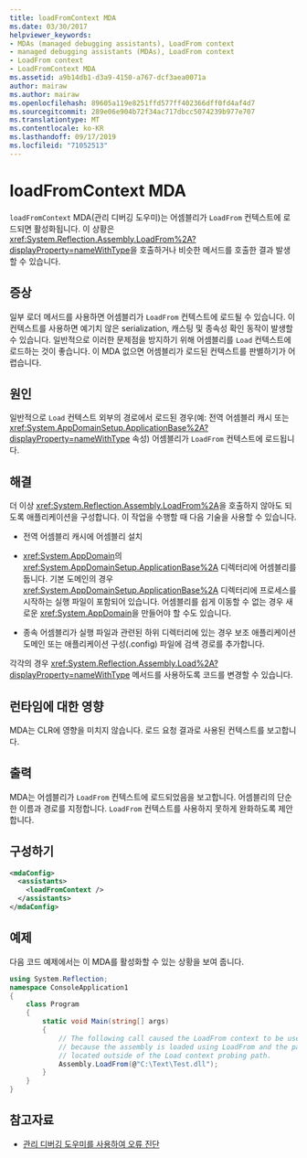 ```yaml
---
title: loadFromContext MDA
ms.date: 03/30/2017
helpviewer_keywords:
- MDAs (managed debugging assistants), LoadFrom context
- managed debugging assistants (MDAs), LoadFrom context
- LoadFrom context
- LoadFromContext MDA
ms.assetid: a9b14db1-d3a9-4150-a767-dcf3aea0071a
author: mairaw
ms.author: mairaw
ms.openlocfilehash: 89605a119e8251ffd577ff402366dff0fd4af4d7
ms.sourcegitcommit: 289e06e904b72f34ac717dbcc5074239b977e707
ms.translationtype: MT
ms.contentlocale: ko-KR
ms.lasthandoff: 09/17/2019
ms.locfileid: "71052513"
---
```

# <a name="loadfromcontext-mda"></a>loadFromContext MDA
`loadFromContext` MDA(관리 디버깅 도우미)는 어셈블리가 `LoadFrom` 컨텍스트에 로드되면 활성화됩니다. 이 상황은 <xref:System.Reflection.Assembly.LoadFrom%2A?displayProperty=nameWithType>을 호출하거나 비슷한 메서드를 호출한 결과 발생할 수 있습니다.  
  
## <a name="symptoms"></a>증상  
 일부 로더 메서드를 사용하면 어셈블리가 `LoadFrom` 컨텍스트에 로드될 수 있습니다. 이 컨텍스트를 사용하면 예기치 않은 serialization, 캐스팅 및 종속성 확인 동작이 발생할 수 있습니다. 일반적으로 이러한 문제점을 방지하기 위해 어셈블리를 `Load` 컨텍스트에 로드하는 것이 좋습니다. 이 MDA 없으면 어셈블리가 로드된 컨텍스트를 판별하기가 어렵습니다.  
  
## <a name="cause"></a>원인  
 일반적으로 `Load` 컨텍스트 외부의 경로에서 로드된 경우(예: 전역 어셈블리 캐시 또는 <xref:System.AppDomainSetup.ApplicationBase%2A?displayProperty=nameWithType> 속성) 어셈블리가 `LoadFrom` 컨텍스트에 로드됩니다.  
  
## <a name="resolution"></a>해결  
 더 이상 <xref:System.Reflection.Assembly.LoadFrom%2A>을 호출하지 않아도 되도록 애플리케이션을 구성합니다. 이 작업을 수행할 때 다음 기술을 사용할 수 있습니다.  
  
- 전역 어셈블리 캐시에 어셈블리 설치  
  
- <xref:System.AppDomain>의 <xref:System.AppDomainSetup.ApplicationBase%2A> 디렉터리에 어셈블리를 둡니다. 기본 도메인의 경우 <xref:System.AppDomainSetup.ApplicationBase%2A> 디렉터리에 프로세스를 시작하는 실행 파일이 포함되어 있습니다. 어셈블리를 쉽게 이동할 수 없는 경우 새로운 <xref:System.AppDomain>을 만들어야 할 수도 있습니다.  
  
- 종속 어셈블리가 실행 파일과 관련된 하위 디렉터리에 있는 경우 보조 애플리케이션 도메인 또는 애플리케이션 구성(.config) 파일에 검색 경로를 추가합니다.  
  
 각각의 경우 <xref:System.Reflection.Assembly.Load%2A?displayProperty=nameWithType> 메서드를 사용하도록 코드를 변경할 수 있습니다.  
  
## <a name="effect-on-the-runtime"></a>런타임에 대한 영향  
 MDA는 CLR에 영향을 미치지 않습니다. 로드 요청 결과로 사용된 컨텍스트를 보고합니다.  
  
## <a name="output"></a>출력  
 MDA는 어셈블리가 `LoadFrom` 컨텍스트에 로드되었음을 보고합니다. 어셈블리의 단순한 이름과 경로를 지정합니다. `LoadFrom` 컨텍스트를 사용하지 못하게 완화하도록 제안합니다.  
  
## <a name="configuration"></a>구성하기  
  
```xml  
<mdaConfig>  
  <assistants>  
    <loadFromContext />  
  </assistants>  
</mdaConfig>  
```  
  
## <a name="example"></a>예제  
 다음 코드 예제에서는 이 MDA를 활성화할 수 있는 상황을 보여 줍니다.  
  
```csharp
using System.Reflection;  
namespace ConsoleApplication1  
{  
    class Program  
    {  
        static void Main(string[] args)  
        {  
            // The following call caused the LoadFrom context to be used  
            // because the assembly is loaded using LoadFrom and the path is   
            // located outside of the Load context probing path.   
            Assembly.LoadFrom(@"C:\Text\Test.dll");  
        }  
    }  
}  
```  
  
## <a name="see-also"></a>참고자료

- [관리 디버깅 도우미를 사용하여 오류 진단](diagnosing-errors-with-managed-debugging-assistants.md)
